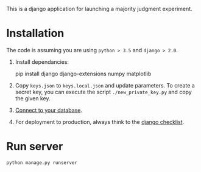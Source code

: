 This is a django application for launching a majority judgment experiment.


# Installation

The code is assuming you are using `python > 3.5` and `django > 2.0`.

1. Install dependancies:

    pip install django django-extensions numpy matplotlib
    
1. Copy `keys.json` to `keys.local.json` and update parameters. To create a secret key, you can execute the script `./new_private_key.py` and copy the given key.

2. [Connect to your database](https://docs.djangoproject.com/en/2.0/ref/databases/).

3. For deployment to production, always think to the [django checklist](https://docs.djangoproject.com/en/2.0/howto/deployment/checklist/).

# Run server

`python manage.py runserver`
